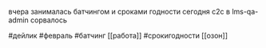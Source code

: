 вчера занималась батчингом и сроками годности
сегодня с2c в lms-qa-admin сорвалось

#дейлик #февраль #батчинг [[работа]] #срокигодности 
[[озон]]